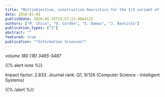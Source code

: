 ```yaml
---
title: "Multiobjective, constructive heuristics for the 1/3 variant of the time and space assembly line balancing problem: ACO and random greedy search"
date: 2010-01-01
publishDate: 2020-05-15T15:57:23.066412Z
authors: ["M. Chica", "O. Cordón", "S. Damas", "J. Bautista"]
publication_types: ["2"]
abstract: ""
featured: true
publication: "*Information Sciences*"
---
```



_volume 180 (18) 3465-3487_


{{% alert note %}}

Impact factor: 2.833. Journal rank: Q1, 9/126 (Computer Science - Intelligent Systems)

{{% /alert %}}
